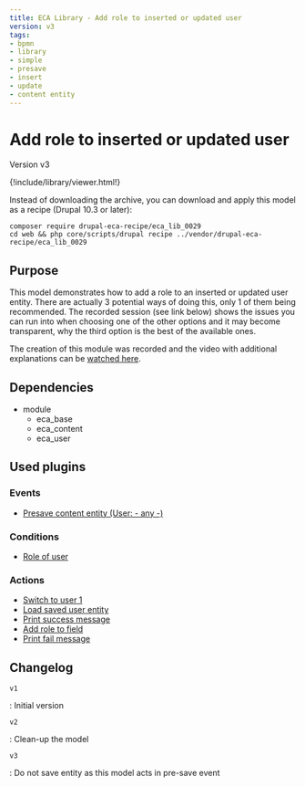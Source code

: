 ```yaml
---
title: ECA Library - Add role to inserted or updated user
version: v3
tags:
- bpmn
- library
- simple
- presave
- insert
- update
- content entity
---
```

# Add role to inserted or updated user

Version v3

<script>url='bpmn_io-eca_lib_0029.xml';archive='bpmn_io-eca_lib_0029.tar.gz'</script>
{!include/library/viewer.html!}

Instead of downloading the archive, you can download and apply this model as a recipe (Drupal 10.3 or later):

```shell
composer require drupal-eca-recipe/eca_lib_0029
cd web && php core/scripts/drupal recipe ../vendor/drupal-eca-recipe/eca_lib_0029
```

## Purpose

This model demonstrates how to add a role to an inserted or updated user entity. There are actually 3 potential ways of doing this, only 1 of them being recommended. The recorded session (see link below) shows the issues you can run into when choosing one of the other options and it may become transparent, why the third option is the best of the available ones.

The creation of this module was recorded and the video with additional explanations can be [watched here](https://tube.tchncs.de/w/odtnGZjaEAKtzZSVX1gdAS).

## Dependencies

- module
    - eca_base
    - eca_content
    - eca_user

## Used plugins

### Events

- [Presave content entity (User: - any -)](/plugins/eca/content/events/content_entity_presave.md)

### Conditions

- [Role of user](/plugins/eca/user/conditions/eca_user_role.md)

### Actions

- [Switch to user 1](/plugins/eca/user/actions/eca_switch_account.md)
- [Load saved user entity](/plugins/eca/base/actions/eca_token_set_value.md)
- [Print success message](/plugins/core/actions/action_message_action.md)
- [Add role to field](/plugins/eca/content/actions/eca_set_field_value.md)
- [Print fail message](/plugins/core/actions/action_message_action.md)

## Changelog

`v1`

:   Initial version

`v2`

:   Clean-up the model

`v3`

:   Do not save entity as this model acts in pre-save event
